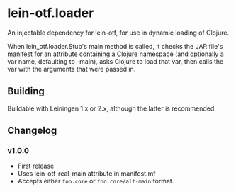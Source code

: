 # lein-otf.loader

An injectable dependency for lein-otf, for use in dynamic loading of Clojure.

When lein_otf.loader.Stub's main method is called, it checks the JAR file's
manifest for an attribute containing a Clojure namespace (and optionally
a var name, defaulting to -main), asks Clojure to load that var, then calls
the var with the arguments that were passed in.

## Building

Buildable with Leiningen 1.x or 2.x, although the latter is recommended.

## Changelog

### v1.0.0

* First release
* Uses lein-otf-real-main attribute in manifest.mf
* Accepts either `foo.core` or `foo.core/alt-main` format.
